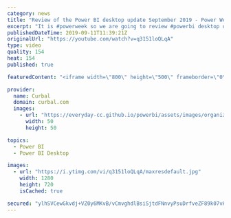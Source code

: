 ```yaml
---
category: news
title: "Review of the Power BI desktop update September 2019 - Power Week!"
excerpt: "It is #powerweek so we are going to review #powerbi desktop updates for September 2019. Which ones are your favourites? Or least favourites? Let me know :) #curbal #powerbi  This is the list of the features I review: 1. New default theme on power bi 2. New capabilities on JSON theme (a more indepth video"
publishedDateTime: 2019-09-11T11:39:21Z
originalUrl: "https://youtube.com/watch?v=q3151loQLqA"
type: video
quality: 154
heat: 154
published: true

featuredContent: "<iframe width=\"800\" height=\"500\" frameborder=\"0\" src=\"https://www.youtube.com/embed/q3151loQLqA\" allow=\"accelerometer; autoplay; encrypted-media; gyroscope; picture-in-picture\" allowfullscreen></iframe>"

provider:
  name: Curbal
  domain: curbal.com
  images:
    - url: "https://everyday-cc.github.io/powerbi/assets/images/organizations/curbal.com-50x50.jpg"
      width: 50
      height: 50

topics:
  - Power BI
  - Power BI Desktop

images:
  - url: "https://i.ytimg.com/vi/q3151loQLqA/maxresdefault.jpg"
    width: 1280
    height: 720
    isCached: true

secured: "ylhSVCewGkvdj+VZ0y6MKvB/vCmvghdlBsiSjtdFNnvyPsuDrfveZF89k07vKBvYhwLM1QDSaG7YYpWhLoykouGN1iD2KEGYQMZpmeDjSa9gd6OQFRVaZswK7QHYa66JCfwPUKqW1e1koEGEFbKIELNmiTuZ7RjjiEJLpttUTpefKrjpDFSTG+1ja46JVO2bbvCVjoUkC1SIAHeflvudy/w40A2a0GnK+dwHb2b0XG+vUBO6VJd0Kxl2yUYRzLmlyV/7ta6TjfKHNTRlHlSmPi4b/t+erjABlhrd+EEEmQV0eMuU1mqndOsTh1YW1C2QjdnjA7ehHBtZWz7PlWEtrrw2j6oCJ580J7O28zNcfKtw91NBIoFsX9xpXOY6lJHT6/NvbtIkkaAVdi6LQDPEghbStpSUgv/l8q8ODZBhx8yb/dOYPzAgOH8yrJkZPj6+;gfaDKc4oeD4uQVDjajhE1Q=="
---
```


